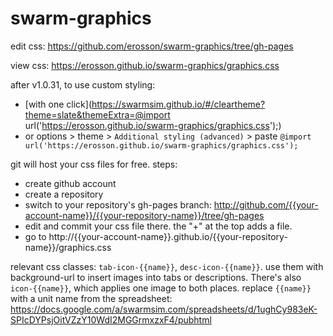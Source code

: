 # swarm-graphics
edit css: https://github.com/erosson/swarm-graphics/tree/gh-pages

view css: https://erosson.github.io/swarm-graphics/graphics.css

after v1.0.31, to use custom styling:
* [with one click](https://swarmsim.github.io/#/cleartheme?theme=slate&themeExtra=@import url('https://erosson.github.io/swarm-graphics/graphics.css');)
* or options > theme > `Additional styling (advanced)` > paste `@import url('https://erosson.github.io/swarm-graphics/graphics.css');`

git will host your css files for free. steps:
* create github account
* create a repository
* switch to your repository's gh-pages branch: http://github.com/{{your-account-name}}/{{your-repository-name}}/tree/gh-pages
* edit and commit your css file there. the "+" at the top adds a file.
* go to http://{{your-account-name}}.github.io/{{your-repository-name}}/graphics.css

relevant css classes: `tab-icon-{{name}}`, `desc-icon-{{name}}`. use them with background-url to insert images into tabs or descriptions. There's also `icon-{{name}}`, which applies one image to both places. replace `{{name}}` with a unit name from the spreadsheet: https://docs.google.com/a/swarmsim.com/spreadsheets/d/1ughCy983eK-SPIcDYPsjOitVZzY10WdI2MGGrmxzxF4/pubhtml
